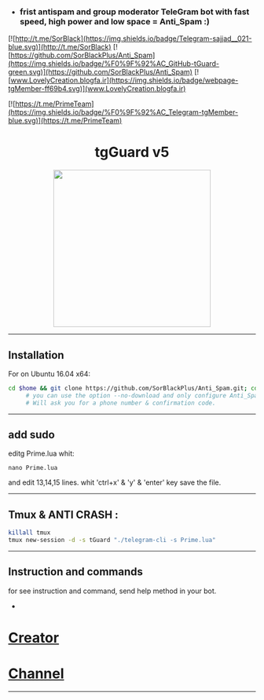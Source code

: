 

- ### frist antispam and group moderator TeleGram bot with fast speed, high power and low space = Anti_Spam :)


[![http://t.me/SorBlack](https://img.shields.io/badge/Telegram-sajjad__021-blue.svg)](http://t.me/SorBlack)
[![https://github.com/SorBlackPlus/Anti_Spam](https://img.shields.io/badge/%F0%9F%92%AC_GitHub-tGuard-green.svg)](https://github.com/SorBlackPlus/Anti_Spam)
[![www.LovelyCreation.blogfa.ir](https://img.shields.io/badge/webpage-tgMember-ff69b4.svg)](www.LovelyCreation.blogfa.ir)

[![https://t.me/PrimeTeam](https://img.shields.io/badge/%F0%9F%92%AC_Telegram-tgMember-blue.svg)](https://t.me/PrimeTeam)

<h1 align="center">tgGuard v5</h1>

<p align="center"> <img class="td" style="vertical-align: middle;" src="https://tgmemberplus.000webhostapp.com/tgguard.jpg" alt="" width="320" height="320" /></p>

***

## Installation
For on Ubuntu 16.04 x64:
```bash
cd $home && git clone https://github.com/SorBlackPlus/Anti_Spam.git; cd Prime; chmod +x launch.sh; ./launch.sh
     # you can use the option --no-download and only configure Anti_Spam
     # Will ask you for a phone number & confirmation code.
```

***

## add sudo
editg Prime.lua whit:
```
nano Prime.lua
```
and edit 13,14,15 lines.
whit 'ctrl+x' & 'y' & 'enter' key save the file.

***

## Tmux & ANTI CRASH :
```bash
killall tmux
tmux new-session -d -s tGuard "./telegram-cli -s Prime.lua"
```

***

## Instruction and commands 

for see instruction and command, send help method in your bot.

-

# [Creator](https://telegram.me/SorBlack)
# [Channel](https://telegram.me/PrimeTeam)
			
----------



